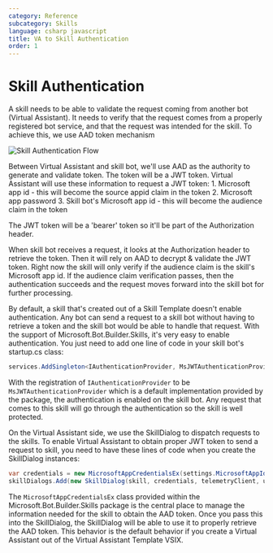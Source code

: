 ```yaml
---
category: Reference
subcategory: Skills
language: csharp javascript
title: VA to Skill Authentication
order: 1
---
```


# Skill Authentication

A skill needs to be able to validate the request coming from another bot (Virtual Assistant). It needs to verify that the request comes from a properly registered bot service, and that the request was intended for the skill. To achieve this, we use AAD token mechanism

![Skill Authentication Flow](\assets\images\virtualassistant-skillauthentication.png)

Between Virtual Assistant and skill bot, we'll use AAD as the authority to generate and validate token. The token will be a JWT token. Virtual Assistant will use these information to request a JWT token:
	1. Microsoft app id - this will become the source appid claim in the token
	2. Microsoft app password
	3. Skill bot's Microsoft app id - this will become the audience claim in the token

The JWT token will be a 'bearer' token so it'll be part of the Authorization header.

When skill bot receives a request, it looks at the Authorization header to retrieve the token. Then it will rely on AAD to decrypt & validate the JWT token. Right now the skill will only verify if the audience claim is the skill's Microsoft app id. If the audience claim verification passes, then the authentication succeeds and the request moves forward into the skill bot for further processing.

By default, a skill that's created out of a Skill Template doesn't enable authentication. Any bot can send a request to a skill bot without having to retrieve a token and the skill bot would be able to handle that request. With the support of Microsoft.Bot.Builder.Skills, it's very easy to enable authentication. You just need to add one line of code in your skill bot's startup.cs class:

```csharp
services.AddSingleton<IAuthenticationProvider, MsJWTAuthenticationProvider>();
```

With the registration of `IAuthenticationProvider` to be `MsJWTAuthenticationProvider` which is a default implementation provided by the package, the authentication is enabled on the skill bot. Any request that comes to this skill will go through the authentication so the skill is well protected.

On the Virtual Assistant side, we use the SkillDialog to dispatch requests to the skills. To enable Virtual Assistant to obtain proper JWT token to send a request to skill, you need to have these lines of code when you create the SkillDialog instances:

```csharp
var credentials = new MicrosoftAppCredentialsEx(settings.MicrosoftAppId, settings.MicrosoftAppPassword, skill.MSAappId);
skillDialogs.Add(new SkillDialog(skill, credentials, telemetryClient, userState, authDialog));
```

The `MicrosoftAppCredentialsEx` class provided within the Microsoft.Bot.Builder.Skills package is the central place to manage the information needed for the skill to obtain the AAD token. Once you pass this into the SkillDialog, the SkillDialog will be able to use it to properly retrieve the AAD token. This behavior is the default behavior if you create a Virtual Assistant out of the Virtual Assistant Template VSIX.